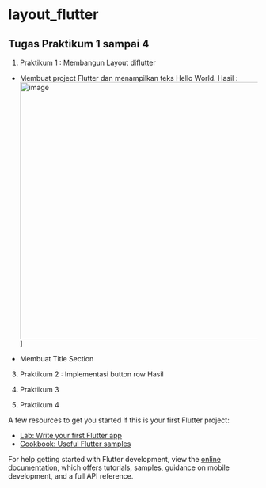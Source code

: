 # layout_flutter
## Tugas Praktikum 1 sampai 4
1. Praktikum 1 : Membangun Layout diflutter
- Membuat project Flutter dan menampilkan teks Hello World.
Hasil :
<img width="831" height="520" alt="image" src="https://github.com/user-attachments/assets/64626a0c-4da8-4461-a686-957d65e6a459" />]

- Membuat Title Section
3. Praktikum 2 : Implementasi button row
Hasil

5. Praktikum 3

7. Praktikum 4

A few resources to get you started if this is your first Flutter project:

- [Lab: Write your first Flutter app](https://docs.flutter.dev/get-started/codelab)
- [Cookbook: Useful Flutter samples](https://docs.flutter.dev/cookbook)

For help getting started with Flutter development, view the
[online documentation](https://docs.flutter.dev/), which offers tutorials,
samples, guidance on mobile development, and a full API reference.
